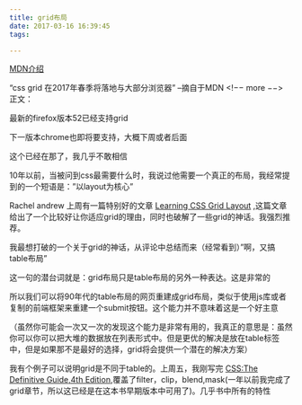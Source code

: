```yaml
---
title: grid布局
date: 2017-03-16 16:39:45
tags:

---
```


[MDN介绍](https://developer.mozilla.org/en-US/docs/Web/CSS/CSS_Grid_Layout)

“css grid 在2017年春季将落地与大部分浏览器” –摘自于MDN
<!−− more −−>
正文：

最新的firefox版本52已经支持grid

下一版本chrome也即将要支持，大概下周或者后面

这个已经在那了，我几乎不敢相信

10年以前，当被问到css最需要什么时，我说过他需要一个真正的布局，我经常提到的一个短语是：”以layout为核心”

Rachel andrew 上周有一篇特别好的文章 [Learning CSS Grid Layout](https://rachelandrew.co.uk/archives/2017/03/03/learning-css-grid-layout/) ,这篇文章给出了一个比较好让你适应grid的理由，同时也破解了一些grid的神话。我强烈推荐。

我最想打破的一个关于grid的神话，从评论中总结而来（经常看到）”啊，又搞table布局”

这一句的潜台词就是：grid布局只是table布局的另外一种表达。这是非常的

所以我们可以将90年代的table布局的网页重建成grid布局，类似于使用js库或者复制的前端框架来重建一个submit按钮。这个能力并不意味着这是一个好主意

（虽然你可能会一次又一次的发现这个能力是非常有用的，我真正的意思是：虽然你可以你可以把大堆的数据放在列表形式中。但是更优的解决是放在table标签中，但是如果那不是最好的选择，grid将会提供一个潜在的解决方案）

我有个例子可以说明grid是不同于table的。上周五，我刚写完 [CSS:The Definitive Guide,4th Edition](http://shop.oreilly.com/product/0636920012726.do),覆盖了filter，clip，blend,mask(一年以前我完成了grid章节，所以这已经是在这本书早期版本中可用了)。几乎书中所有的特性